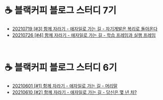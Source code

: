 # ☕ 블랙커피 블로그 스터디 7기
- [20210719 [#3] 함께 자라기 - 애자일로 가는 길 - 자기계발은 복리로 돌아온다](https://paradise7.tistory.com/46)
- [20210726 [#4] 함께 자라기 - 애자일로 가는 길 - 학습 프레임과 실행 프레임](https://paradise7.tistory.com/47)
<br>

# ☕ 블랙커피 블로그 스터디 6기
- [20210601 [#1] 함께 자라기 - 애자일로 가는 길 - 머리말](https://paradise7.tistory.com/44)
- [20210610 [#2] 함께 자라기 - 애자일로 가는 길 - 당신은 몇 년 차?](https://paradise7.tistory.com/45)


